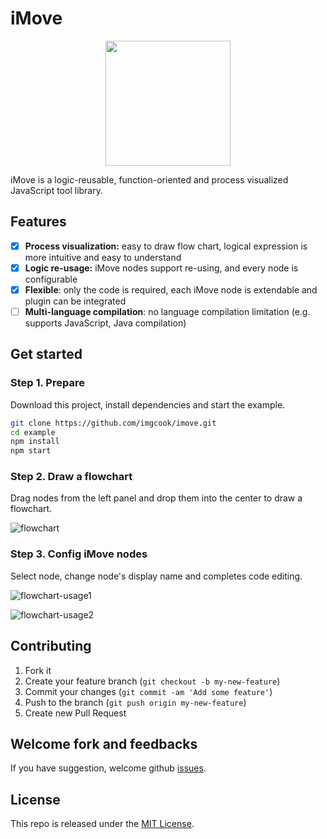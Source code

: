 # iMove

<div align="center">
  <img src="https://ss1.bdstatic.com/70cFuXSh_Q1YnxGkpoWK1HF6hhy/it/u=3874775950,1064987171&fm=26&gp=0.jpg" width="200px">
</div>

iMove is a logic-reusable, function-oriented and process visualized JavaScript tool library.

## Features

- [x] **Process visualization:** easy to draw flow chart, logical expression is more intuitive and easy to understand
- [x] **Logic re-usage:** iMove nodes support re-using, and every node is configurable
- [x] **Flexible**: only the code is required, each iMove node is extendable and plugin can be integrated
- [ ] **Multi-language compilation**: no language compilation limitation (e.g. supports JavaScript, Java compilation)

## Get started

### Step 1. Prepare

Download this project, install dependencies and start the example.

```bash
git clone https://github.com/imgcook/imove.git
cd example
npm install
npm start
```

### Step 2. Draw a flowchart

Drag nodes from the left panel and drop them into the center to draw a flowchart.

![flowchart](https://img.alicdn.com/tfs/TB1aoYe4pP7gK0jSZFjXXc5aXXa-3090-1806.jpg)

### Step 3. Config iMove nodes

Select node, change node's display name and completes code editing.

![flowchart-usage1](https://img.alicdn.com/tfs/TB1z6DKoZieb18jSZFvXXaI3FXa-1924-1125.png)

![flowchart-usage2](https://img.alicdn.com/tfs/TB1lC26tTM11u4jSZPxXXahcXXa-1924-1125.png)

## Contributing

1. Fork it
2. Create your feature branch (`git checkout -b my-new-feature`)
3. Commit your changes (`git commit -am 'Add some feature'`)
4. Push to the branch (`git push origin my-new-feature`)
5. Create new Pull Request

## Welcome fork and feedbacks

If you have suggestion, welcome github [issues](https://github.com/imgcook/imove/issues).

## License

This repo is released under the [MIT License](http://www.opensource.org/licenses/MIT).
